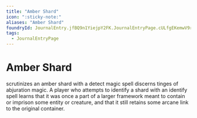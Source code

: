 ```yaml
---
title: "Amber Shard"
icon: ":sticky-note:"
aliases: "Amber Shard"
foundryId: JournalEntry.jfBQ9n1YiejpY2FK.JournalEntryPage.cULfgEKemwV9rj5K
tags:
  - JournalEntryPage
---
```


# Amber Shard
scrutinizes an amber shard with a detect magic spell discerns tinges of abjuration magic. A player who attempts to identify a shard with an identify spell learns that it was once a part of a larger framework meant to contain or imprison some entity or creature, and that it still retains some arcane link to the original container.